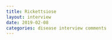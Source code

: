 ```yaml
---
title: Rickettsiose
layout: interview
date: 2019-02-08
categories: disease interview comments
---
```

